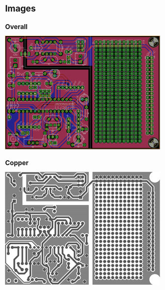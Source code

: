 # Images

## Overall

![2D Render](https://raw.githubusercontent.com/mc-ireiser/termoDaQ/master/IMG/Overall%201.png)

## Copper

![2D Render](https://raw.githubusercontent.com/mc-ireiser/termoDaQ/master/IMG/Copper%20layer.png)
